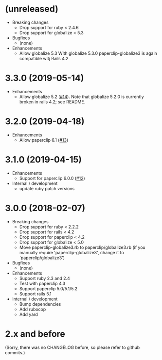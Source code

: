 # (unreleased)

* Breaking changes 
    * Drop support for ruby < 2.4.6
    * Drop support for globalize < 5.3   
* Bugfixes
    * (none)
* Enhancements
    * Allow globalize 5.3
      With globalize 5.3.0 paperclip-globalize3 is again compatible witj Rails 4.2 

# 3.3.0 (2019-05-14)

* Enhancements
    * Allow globalize 5.2 ([#14](https://github.com/emjot/paperclip-globalize3/pull/14)). 
      Note that globalize 5.2.0 is currently broken in rails 4.2; see README. 

# 3.2.0 (2019-04-18)

* Enhancements
    * Allow paperclip 6.1 ([#13](https://github.com/emjot/paperclip-globalize3/pull/13))

# 3.1.0 (2019-04-15)

* Enhancements
    * Support for paperclip 6.0.0 ([#12](https://github.com/emjot/paperclip-globalize3/pull/12))
* Internal / development
    * update ruby patch versions

# 3.0.0 (2018-02-07)

* Breaking changes 
    * Drop support for ruby < 2.2.2
    * Drop support for rails < 4.2
    * Drop support for paperclip < 4.2
    * Drop support for globalize < 5.0
    * Move paperclip-globalize3.rb to paperclip/globalize3.rb 
      (if you manually require 'paperclip-globalize3', change it to 'paperclip/globalize3')
* Bugfixes
    * (none)
* Enhancements
    * Support ruby 2.3 and 2.4
    * Test with paperclip 4.3
    * Support paperclip 5.0/5.1/5.2
    * Support rails 5.1
* Internal / development
    * Bump dependencies 
    * Add rubocop
    * Add yard

# 2.x and before

(Sorry, there was no CHANGELOG before, so please refer to github commits.)
